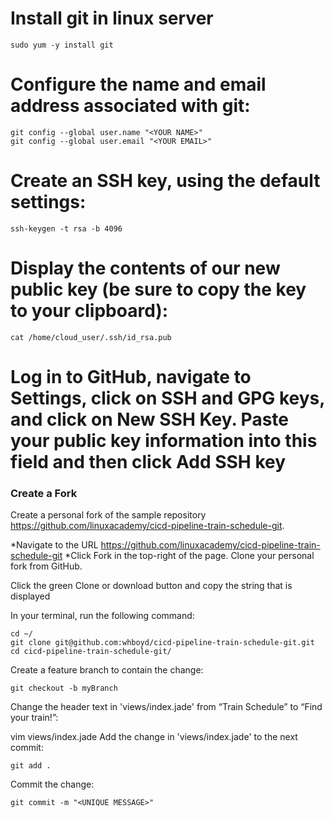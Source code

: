 

# Install git in linux server
```
sudo yum -y install git  
```
# Configure the name and email address associated with git:
```
git config --global user.name "<YOUR NAME>"
git config --global user.email "<YOUR EMAIL>"
```
# Create an SSH key, using the default settings:
```
ssh-keygen -t rsa -b 4096
```
# Display the contents of our new public key (be sure to copy the key to your clipboard):
```
cat /home/cloud_user/.ssh/id_rsa.pub
```
# Log in to GitHub, navigate to Settings, click on SSH and GPG keys, and click on New SSH Key. Paste your public key information into this field and then click Add SSH key

### Create a Fork 
Create a personal fork of the sample repository https://github.com/linuxacademy/cicd-pipeline-train-schedule-git.

*Navigate to the URL https://github.com/linuxacademy/cicd-pipeline-train-schedule-git
*Click Fork in the top-right of the page.
Clone your personal fork from GitHub.

Click the green Clone or download button and copy the string that is displayed

In your terminal, run the following command:
```
cd ~/
git clone git@github.com:whboyd/cicd-pipeline-train-schedule-git.git
cd cicd-pipeline-train-schedule-git/
```
Create a feature branch to contain the change:
```
git checkout -b myBranch
```
Change the header text in 'views/index.jade' from “Train Schedule” to “Find your train!”:

vim views/index.jade
Add the change in 'views/index.jade' to the next commit:
```
git add .
```
Commit the change:
```
git commit -m "<UNIQUE MESSAGE>"
```
